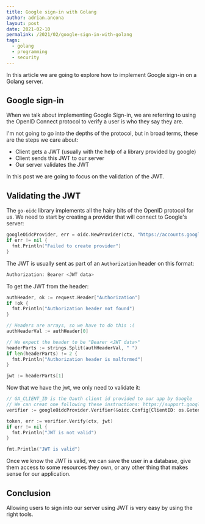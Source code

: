 ```yaml
---
title: Google sign-in with Golang
author: adrian.ancona
layout: post
date: 2021-02-10
permalink: /2021/02/google-sign-in-with-golang
tags:
  - golang
  - programming
  - security
---
```


In this article we are going to explore how to implement Google sign-in on a Golang server.

## Google sign-in

When we talk about implementing Google Sign-in, we are referring to using the OpenID Connect protocol to verify a user is who they say they are.

I'm not going to go into the depths of the protocol, but in broad terms, these are the steps we care about:
- Client gets a JWT (usually with the help of a library provided by google)
- Client sends this JWT to our server
- Our server validates the JWT

In this post we are going to focus on the validation of the JWT.

<!--more-->

## Validating the JWT

The `go-oidc` library implements all the hairy bits of the OpenID protocol for us. We need to start by creating a provider that will connect to Google's server:

```go
googleOidcProvider, err = oidc.NewProvider(ctx, "https://accounts.google.com")
if err != nil {
  fmt.Println("Failed to create provider")
}
```

The JWT is usually sent as part of an `Authorization` header on this format:

```bash
Authorization: Bearer <JWT data>
```

To get the JWT from the header:

```go
authHeader, ok := request.Header["Authorization"]
if !ok {
  fmt.Println("Authorization header not found")
}

// Headers are arrays, so we have to do this :(
authHeaderVal := authHeader[0]

// We expect the header to be "Bearer <JWT data>"
headerParts := strings.Split(authHeaderVal, " ")
if len(headerParts) != 2 {
  fmt.Println("Authorization header is malformed")
}

jwt := headerParts[1]
```

Now that we have the jwt, we only need to validate it:

```go
// GA_CLIENT_ID is the Oauth client id provided to our app by Google
// We can creat one following these instructions: https://support.google.com/cloud/answer/6158849
verifier := googleOidcProvider.Verifier(&oidc.Config{ClientID: os.Getenv("GA_CLIENT_ID")})

token, err := verifier.Verify(ctx, jwt)
if err != nil {
  fmt.Println("JWT is not valid")
}

fmt.Println("JWT is valid")
```

Once we know the JWT is valid, we can save the user in a database, give them access to some resources they own, or any other thing that makes sense for our application.

## Conclusion

Allowing users to sign into our server using JWT is very easy by using the right tools.
